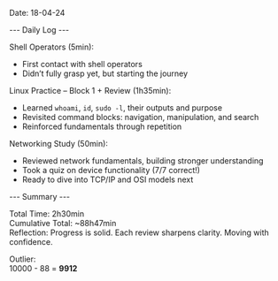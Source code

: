Date: 18-04-24

--- Daily Log ---

Shell Operators (5min):
- First contact with shell operators
- Didn’t fully grasp yet, but starting the journey

Linux Practice – Block 1 + Review (1h35min):
- Learned `whoami`, `id`, `sudo -l`, their outputs and purpose
- Revisited command blocks: navigation, manipulation, and search
- Reinforced fundamentals through repetition

Networking Study (50min):
- Reviewed network fundamentals, building stronger understanding
- Took a quiz on device functionality (7/7 correct!)
- Ready to dive into TCP/IP and OSI models next

--- Summary ---

Total Time: 2h30min  
Cumulative Total: ~88h47min  
Reflection: Progress is solid. Each review sharpens clarity. Moving with confidence.

Outlier:  
10000 - 88 = **9912**
